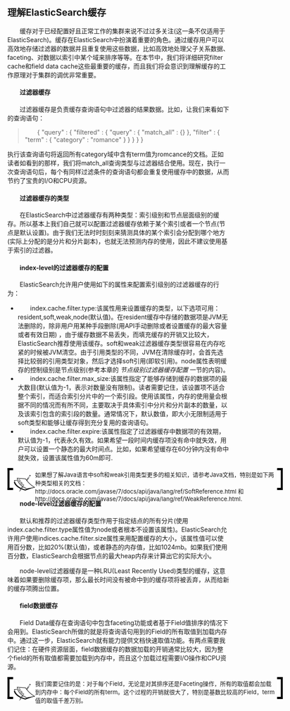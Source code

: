 ## 理解ElasticSearch缓存
<div style="text-indent:2em;">
<p>缓存对于已经配置好且正常工作的集群来说不过过多关注(这一条不仅适用于ElasticSearch)。缓存在ElasticSearch中扮演着重要的角色。通过缓存用户可以高效地存储过滤器的数据并且重复使用这些数据，比如高效地处理父子关系数据、faceting、对数据以索引中某个域来排序等等。在本节中，我们将详细研究filter cache和field data cache这些最重要的缓存，而且我们将会意识到理解缓存的工作原理对于集群的调优非常重要。 </p>
<h4>过滤器缓存</h4>
<p>过滤器缓存是负责缓存查询语句中过滤器的结果数据。比如，让我们来看如下的查询语句：
<blockquote style="text-indent:2em;">
{
"query" : {
"filtered" : {
"query" : {
"match_all" : {}
},
"filter" : {
"term" : {
"category" : "romance"
}
}
}
}
}
</blockquote>
执行该查询语句将返回所有category域中含有term值为romcance的文档。正如读者如看到的那样，我们将match_all查询类型与过滤器结合使用。现在，执行一次查询语句后，每个有同样过滤条件的查询语句都会重复使用缓存中的数据，从而节约了宝贵的I/O和CPU资源。
</p>
<h4>过滤器缓存的类型</h4>
<p>在ElasticSearch中过滤器缓存有两种类型：索引级别和节点层面级别的缓存。所以基本上我们自己就可以配置过滤器缓存依赖于某个索引或者一个节点(节点是默认设置)。由于我们无法时时刻刻来猜测具体的某个索引会分配到哪个地方(实际上分配的是分片和分片副本)，也就无法预测内存的使用，因此不建议使用基于索引的过滤器。 </p>

<h4>index-level的过滤器缓存的配置</h4>
<p>ElasticSearch允许用户使用如下的属性来配置索引级别的过滤器缓存的行为：
<ul>
<li>index.cache.filter.type:该属性用来设置缓存的类型，以下选项可用：resident,soft,weak,node(默认值)。在resident缓存中存储的数据项是JVM无法删除的，除非用户用某种手段删除(用API手动删除或者设置缓存的最大容量或者有效日期) ，由于缓存数据不易丢失，而填充缓存的开销又比较大，ElasticSearch推荐使用该缓存。soft和weak过滤器缓存类型很容易在内存吃紧的时候被JVM清空。由于引用类型的不同，JVM在清除缓存时，会首先选择比较弱的引用类型对象，然后才选择soft引用(即软引用)。node属性表明缓存的控制级别是节点级别(参考本章的 <i>节点级别过滤器缓存配置</i> 一节的内容)。 </li>
<li>index.cache.filter.max_size:该属性指定了能够存储到缓存的数据项的最大数目(默认值为-1，表示对数量没有限制)。读者需要记住，该设置项不适合整个索引，而适合索引分片中的一个索引段。使用该属性，内存的使用量会根据不同的情况而有所不同，主要取决于具体索引中分片和分片副本的数量，以及该索引包含的索引段的数量。通常情况下，默认数值，即大小无限制适用于soft类型和能够让缓存得到充分复用的查询语句。 </li>
<li>index.cache.filter.expire:该属性指定了过滤器缓存中数据项的有效期，默认值为-1，代表永久有效。如果希望一段时间内缓存项没有命中就失效，用户可以设置一个静态的最大时间点。比如，如果希望缓存在60分钟内没有命中就失效，设置该属性值为60m即可. </li>
</ul>
</p>

<!--note structure -->
<div style="height:50px;width:650px;text-indent:0em;">
<div style="float:left;width:13px;height:100%; background:black;">
  <img src="../lm.png" height="40px" width="13px" style="margin-top:5px;"/>
</div>
<div style="float:left;width:50px;height:100%;position:relative;">
	<img src="../note.png" style="position:absolute; top:30%; "/>
</div>
<div style="float:left; width:550px;height:100%;">
	<p style="font-size:13px;margin-top:5px;">如果想了解Java语言中soft和weak引用类型更多的相关知识，请参考Java文档，特别是如下两种类型相关的文档：http://docs.oracle.com/javase/7/docs/api/java/lang/ref/SoftReference.html 和 http://docs.oracle.com/javase/7/docs/api/java/lang/ref/WeakReference.html.</p>
</div>
<div style="float:left;width:13px;height:100%;background:black;">
  <img src="../rm.png" height="40px" width="13px" style="margin-top:5px;"/>
</div>
</div> <!-- end of note structure -->

<h4>node-level过滤器缓存的配置</h4>
<p>默认和推荐的过滤器缓存类型作用于指定结点的所有分片(使用index.cache.filter.type属性值为node或者根本不设置该属性)。ElasticSearch允许用户使用indices.cache.filter.size属性来用配置缓存的大小，该属性值可以使用百分数，比如20%(默认值)，或者静态的内存值，比如1024mb。如果我们使用百分数，ElasticSearch会根据节点的最大heap内存来计算出它的实际大小。 </p>
<p>node-level过滤器缓存是一种LRU(Least Recently Used)类型的缓存，这意味着如果要删除缓存项，那么最长时间没有被命中到的缓存项将被丢弃，从而给新的缓存项腾出位置。</p>
<h4>field数据缓存</h4>
<p>Field Data缓存在查询语句中包含faceting功能或者基于Field值排序的情况下会用到。ElasticSearch所做的就是将查询语句用到的Field的所有取值到加载内存中。通过这一步，ElasticSearch就有能力提供文档快速取值功能。有两点需要我们记住：在硬件资源层面，field数据缓存的数据加载的开销通常比较大，因为整个field的所有取值都需要加载到内存中，而且这个加载过程需要I/O操作和CPU资源。 </p>
<!--note structure -->
<div style="height:50px;width:650px;text-indent:0em;">
<div style="float:left;width:13px;height:100%; background:black;">
  <img src="../lm.png" height="40px" width="13px" style="margin-top:5px;"/>
</div>
<div style="float:left;width:50px;height:100%;position:relative;">
	<img src="../note.png" style="position:absolute; top:30%; "/>
</div>
<div style="float:left; width:550px;height:100%;">
	<p style="font-size:13px;margin-top:5px;">我们需要记住的是：对于每个Field，无论是对其排序还是Faceting操作，所有的取值都会加载到内存中：每个Field的所有term。这个过程的开销就很大了，特别是基数比较高的Field，term值的取值千差万别。</p>
</div>
<div style="float:left;width:13px;height:100%;background:black;">
  <img src="../rm.png" height="40px" width="13px" style="margin-top:5px;"/>
</div>
</div> <!-- end of note structure -->
</div>
